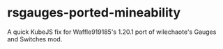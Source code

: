 # rsgauges-ported-mineability
A quick KubeJS fix for Waffle919185's 1.20.1 port of wilechaote's Gauges and Switches mod.
